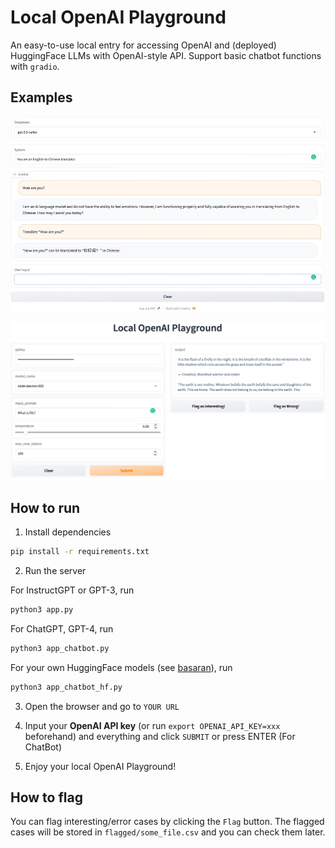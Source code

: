 # Local OpenAI Playground


An easy-to-use local entry for accessing OpenAI and (deployed) HuggingFace LLMs with OpenAI-style API. Support basic chatbot functions with `gradio`.

## Examples

![chatbot](/images/chatbot.jpg)

![demo](/images/demo.jpg)


## How to run

1. Install dependencies

```bash
pip install -r requirements.txt
```

2. Run the server 

For InstructGPT or GPT-3, run

```bash
python3 app.py
```

For ChatGPT, GPT-4, run

```bash
python3 app_chatbot.py
```

For your own HuggingFace models (see [basaran](https://github.com/hyperonym/basaran)), run

```bash
python3 app_chatbot_hf.py
```

3. Open the browser and go to `YOUR URL`

4. Input your **OpenAI API key** (or run `export OPENAI_API_KEY=xxx` beforehand) and everything and click `SUBMIT` or press ENTER (For ChatBot)

5. Enjoy your local OpenAI Playground!


## How to flag

You can flag interesting/error cases by clicking the `Flag` button. The flagged cases will be stored in `flagged/some_file.csv` and you can check them later.

